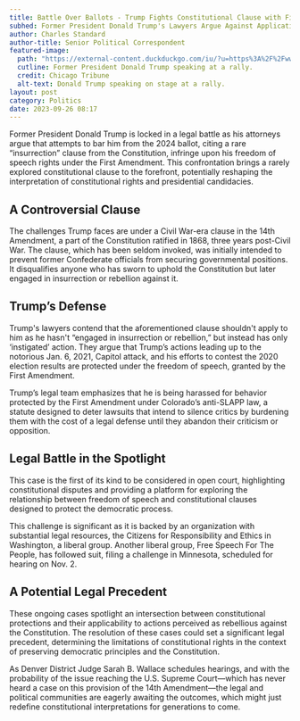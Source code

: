 ```yaml
---
title: Battle Over Ballots - Trump Fights Constitutional Clause with First Amendment
subhed: Former President Donald Trump's Lawyers Argue Against Application of Civil War-era Clause Barring Him from 2024 Ballot
author: Charles Standard
author-title: Senior Political Correspondent
featured-image: 
  path: "https://external-content.duckduckgo.com/iu/?u=https%3A%2F%2Fwww.chicagotribune.com%2Fresizer%2FXdMacwDRoEmRZmRYbieKl-gqZEE%3D%2F1200x843%2Ftop%2Farc-anglerfish-arc2-prod-tronc.s3.amazonaws.com%2Fpublic%2FXBCZ5AFBVJDHJKRYFIZ67DTIVY.jpg&f=1&nofb=1&ipt=46ccfb370a8635732d2f6c0ba97fbc5b3bb7956e5ac796f1a09ed5ad970a46e4&ipo=images"
  cutline: Former President Donald Trump speaking at a rally.
  credit: Chicago Tribune
  alt-text: Donald Trump speaking on stage at a rally.
layout: post
category: Politics
date: 2023-09-26 08:17
---
```


Former President Donald Trump is locked in a legal battle as his attorneys argue that attempts to bar him from the 2024 ballot, citing a rare “insurrection” clause from the Constitution, infringe upon his freedom of speech rights under the First Amendment. This confrontation brings a rarely explored constitutional clause to the forefront, potentially reshaping the interpretation of constitutional rights and presidential candidacies.

## A Controversial Clause

The challenges Trump faces are under a Civil War-era clause in the 14th Amendment, a part of the Constitution ratified in 1868, three years post-Civil War. The clause, which has been seldom invoked, was initially intended to prevent former Confederate officials from securing governmental positions. It disqualifies anyone who has sworn to uphold the Constitution but later engaged in insurrection or rebellion against it.

## Trump’s Defense

Trump's lawyers contend that the aforementioned clause shouldn't apply to him as he hasn't “engaged in insurrection or rebellion,” but instead has only ‘instigated’ action. They argue that Trump’s actions leading up to the notorious Jan. 6, 2021, Capitol attack, and his efforts to contest the 2020 election results are protected under the freedom of speech, granted by the First Amendment.

Trump’s legal team emphasizes that he is being harassed for behavior protected by the First Amendment under Colorado’s anti-SLAPP law, a statute designed to deter lawsuits that intend to silence critics by burdening them with the cost of a legal defense until they abandon their criticism or opposition.

## Legal Battle in the Spotlight

This case is the first of its kind to be considered in open court, highlighting constitutional disputes and providing a platform for exploring the relationship between freedom of speech and constitutional clauses designed to protect the democratic process.

This challenge is significant as it is backed by an organization with substantial legal resources, the Citizens for Responsibility and Ethics in Washington, a liberal group. Another liberal group, Free Speech For The People, has followed suit, filing a challenge in Minnesota, scheduled for hearing on Nov. 2.

## A Potential Legal Precedent

These ongoing cases spotlight an intersection between constitutional protections and their applicability to actions perceived as rebellious against the Constitution. The resolution of these cases could set a significant legal precedent, determining the limitations of constitutional rights in the context of preserving democratic principles and the Constitution.

As Denver District Judge Sarah B. Wallace schedules hearings, and with the probability of the issue reaching the U.S. Supreme Court—which has never heard a case on this provision of the 14th Amendment—the legal and political communities are eagerly awaiting the outcomes, which might just redefine constitutional interpretations for generations to come.
